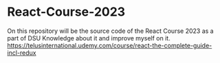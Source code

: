 # React-Course-2023
On this repository will be the source code of the React Course 2023 as a part of DSU Knowledge about it and improve myself on it.
https://telusinternational.udemy.com/course/react-the-complete-guide-incl-redux
